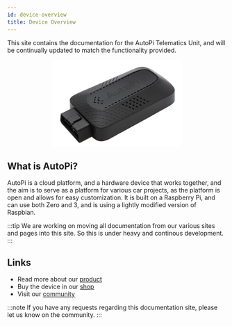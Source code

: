 ```yaml
---
id: device-overview
title: Device Overview
---
```


This site contains the documentation for the AutoPi Telematics Unit, and will be continually updated to match the functionality provided.
 
<p align="center">
  <img src="../../static/img/gen3device_narrow.png" alt="AutoPi GEN3" width="300"/>
</p>

## What is AutoPi?

AutoPi is a cloud platform, and a hardware device that works together, and the aim is to serve as a platform for various car projects, as the platform is open and allows for easy customization.
It is built on a Raspberry Pi, and can use both Zero and 3, and is using a lightly modified version of Raspbian.

:::tip
We are working on moving all documentation from our various sites and pages into this site.
So this is under heavy and continous development.
:::


## Links

  - Read more about our [product](https://autopi.io)
  - Buy the device in our [shop](https://shop.autopi.io)
  - Visit our [community](https://community.autopi.io)

:::note
If you have any requests regarding this documentation site, please let us know on the community.
:::
